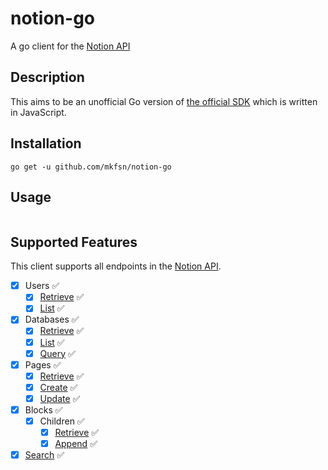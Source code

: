 # notion-go

A go client for the [Notion API](https://developers.notion.com/)

## Description

This aims to be an unofficial Go version of [the official SDK](https://github.com/makenotion/notion-sdk-js)
which is written in JavaScript.

## Installation

```
go get -u github.com/mkfsn/notion-go
```

## Usage

```go

```

## Supported Features

This client supports all endpoints in the [Notion API](https://developers.notion.com/reference/intro).

- [x] Users ✅
   * [x] [Retrieve](https://developers.notion.com/reference/get-user) ✅
   * [x] [List](https://developers.notion.com/reference/get-users) ✅
- [x] Databases ✅
  * [x] [Retrieve](https://developers.notion.com/reference/get-database) ✅
  * [x] [List](https://developers.notion.com/reference/get-databases) ✅
  * [x] [Query](https://developers.notion.com/reference/post-database-query) ✅
- [x] Pages ✅
  * [x] [Retrieve](https://developers.notion.com/reference/get-page) ✅
  * [x] [Create](https://developers.notion.com/reference/post-page) ✅️
  * [x] [Update](https://developers.notion.com/reference/patch-page) ✅️
- [x] Blocks ✅️
  * [x] Children ✅
    - [x] [Retrieve](https://developers.notion.com/reference/get-block-children) ✅
    - [x] [Append](https://developers.notion.com/reference/patch-block-children) ✅
- [x] [Search](https://developers.notion.com/reference/post-search) ✅
